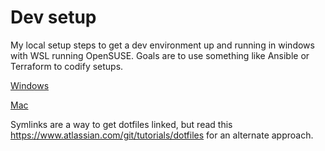# Dev setup

My local setup steps to get a dev environment up and running in windows with WSL running OpenSUSE. Goals are to use something like Ansible or Terraform to codify setups.

[Windows](windows.md)

[Mac](mac.md)

Symlinks are a way to get dotfiles linked, but read this https://www.atlassian.com/git/tutorials/dotfiles for an alternate approach.
